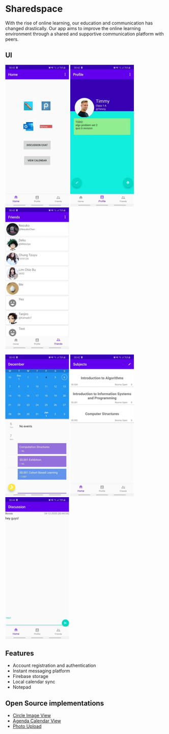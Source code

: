 # Sharedspace

With the rise of online learning, our education and communication has changed drastically. Our app aims to improve the online learning environment through a shared and supportive communication platform with peers.

## UI
<img src="assets/ss1.jpg" width="200"> <img src="assets/ss2.jpg" width="200"> <img src="assets/ss3.jpg" width="200">

<img src="assets/ss4.jpg" width="200"> <img src="assets/ss5.jpg" width="200"> <img src="assets/ss6.jpg" width="200">

## Features
- Account registration and authentication
- Instant messaging platform
- Firebase storage
- Local calendar sync
- Notepad

## Open Source implementations
- [Circle Image View](https://github.com/hdodenhof/CircleImageView)
- [Agenda Calendar View](https://github.com/Tibolte/AgendaCalendarView)
- [Photo Upload](https://github.com/square/picasso)

